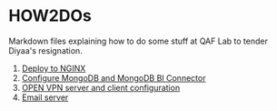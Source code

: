 # HOW2DOs
Markdown files explaining how to do some stuff at QAF Lab to tender Diyaa's resignation.
1. [Deploy to NGINX](https://github.com/diyaaalobaidy/QAF-HOW2DOs/blob/main/Deploy%20on%20nginx.md)
1. [Configure MongoDB and MongoDB BI Connector](https://github.com/diyaaalobaidy/QAF-HOW2DOs/blob/main/MongoDB%20BI%20Connector.md)
1. [OPEN VPN server and client configuration](https://github.com/diyaaalobaidy/QAF-HOW2DOs/blob/main/OPEN%20VPN%20Server.md)
1. [Email server](https://github.com/diyaaalobaidy/QAF-HOW2DOs/blob/main/Email%20Config.md)
